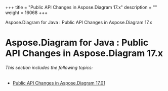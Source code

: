 +++
title = "Public API Changes in Aspose.Diagram 17.x" 
description = "" 
weight = 16068 
+++

Aspose.Diagram for Java : Public API Changes in Aspose.Diagram 17.x  

# Aspose.Diagram for Java : Public API Changes in Aspose.Diagram 17.x


###### This section includes the following topics:

*   [Public API Changes in Aspose.Diagram 17.01](https://docs2.aspose.com/diagram/java/developerguide/knowledgebase/migratingfromearlierversionsofasposediagramforjava/publicapichangesinasposediagram17x/public+api+changes+in+aspose.diagram+17.01)

